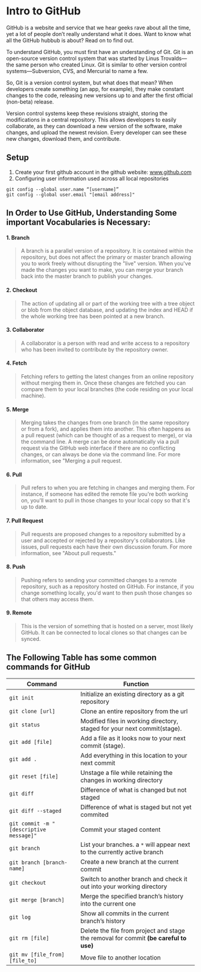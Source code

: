 # Intro to GitHub
GitHub is a website and service that we hear geeks rave about all the time, yet a lot of people don’t really understand what it does. Want to know what all the GitHub hubbub is about? Read on to find out.

To understand GitHub, you must first have an understanding of Git. Git is an open-source version control system that was started by Linus Trovalds—the same person who created Linux. Git is similar to other version control systems—Subversion, CVS, and Mercurial to name a few.

So, Git is a version control system, but what does that mean? When developers create something (an app, for example), they make constant changes to the code, releasing new versions up to and after the first official (non-beta) release.

Version control systems keep these revisions straight, storing the modifications in a central repository. This allows developers to easily collaborate, as they can download a new version of the software, make changes, and upload the newest revision. Every developer can see these new changes, download them, and contribute.

## Setup
1.	Create your first github account in the github website: www.github.com
2.	Configuring user information used across all local repositories
```
git config --global user.name “[username]”
git config --global user.email "[email address]"

```


## In Order to Use GitHub, Understanding Some important Vocabularies is Necessary:
#### 1. Branch
>A branch is a parallel version of a repository. It is contained within the repository, but does not affect the primary or master branch allowing you to work freely without disrupting the "live" version. When you've made the changes you want to make, you can merge your branch back into the master branch to publish your changes.

#### 2. Checkout
>The action of updating all or part of the working tree with a tree object or blob from the object database, and updating the index and HEAD if the whole working tree has been pointed at a new branch.

#### 3. Collaborator
>A collaborator is a person with read and write access to a repository who has been invited to contribute by the repository owner.

#### 4. Fetch
>Fetching refers to getting the latest changes from an online repository without merging them in. Once these changes are fetched you can compare them to your local branches (the code residing on your local machine).

#### 5. Merge
>Merging takes the changes from one branch (in the same repository or from a fork), and applies them into another. This often happens as a pull request (which can be thought of as a request to merge), or via the command line. A merge can be done automatically via a pull request via the GitHub web interface if there are no conflicting changes, or can always be done via the command line. For more information, see "Merging a pull request.

#### 6. Pull
>Pull refers to when you are fetching in changes and merging them. For instance, if someone has edited the remote file you're both working on, you'll want to pull in those changes to your local copy so that it's up to date.

#### 7. Pull Request
>Pull requests are proposed changes to a repository submitted by a user and accepted or rejected by a repository's collaborators. Like issues, pull requests each have their own discussion forum. For more information, see "About pull requests."

#### 8. Push
>Pushing refers to sending your committed changes to a remote repository, such as a repository hosted on GitHub. For instance, if you change something locally, you'd want to then push those changes so that others may access them.

#### 9. Remote
>This is the version of something that is hosted on a server, most likely GitHub. It can be connected to local clones so that changes can be synced.

## The Following Table has some common commands for GitHub

|Command  | Function|
|------------ | -------------|
|`git init` | Initialize an existing directory as a git repository|
|`git clone [url]` | Clone an entire repository from the url|
|`git status` | Modified files in working directory, staged for your next commit(stage).|
|`git add [file]` | Add a file as it looks now to your next commit (stage). |
|`git add .` | Add everything in this location to your next commit|
|`git reset [file]` | Unstage a file while retaining the changes in working directory|
|`git diff` | Difference of what is changed but not staged|
|`git diff --staged` | Difference of what is staged but not yet commited|
|`git commit -m "[descriptive message]"` | Commit your staged content |
|`git branch` | List your branches. a `*` will appear next to the currently active branch|
|`git branch [branch-name]` | Create a new branch at the current commit|
|`git checkout` | Switch to another branch and check it out into your working directory|
|`git merge [branch]` | Merge the specified branch’s history into the current one|
|`git log` | Show all commits in the current branch’s history|
|`git rm [file]` | Delete the file from project and stage the removal for commit __(be careful to use)__|
|`git mv [file_from] [file_to]` | Move file to another location |
